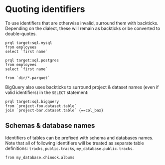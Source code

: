 # Quoting identifiers

To use identifiers that are otherwise invalid, surround them with backticks.
Depending on the dialect, these will remain as backticks or be converted to
double-quotes.

```prql
prql target:sql.mysql
from employees
select `first name`
```

```prql
prql target:sql.postgres
from employees
select `first name`
```

```prql
from `dir/*.parquet`
```

BigQuery also uses backticks to surround project & dataset names (even if valid
identifiers) in the `SELECT` statement:

```prql
prql target:sql.bigquery
from `project-foo.dataset.table`
join `project-bar.dataset.table` {==col_bax}
```

## Schemas & database names

Identifiers of tables can be prefixed with schema and databases names. Note that
all of following identifiers will be treated as separate table definitions:
`tracks`, `public.tracks`, `my_database.public.tracks`.

```prql
from my_database.chinook.albums
```

